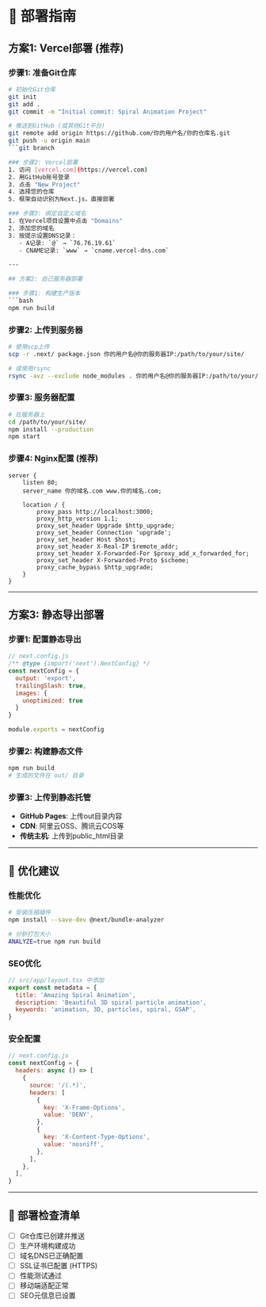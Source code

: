 # 🚀 部署指南

## 方案1: Vercel部署 (推荐)

### 步骤1: 准备Git仓库
```bash
# 初始化Git仓库
git init
git add .
git commit -m "Initial commit: Spiral Animation Project"

# 推送到GitHub (或其他Git平台)
git remote add origin https://github.com/你的用户名/你的仓库名.git
git push -u origin main
```git branch

### 步骤2: Vercel部署
1. 访问 [vercel.com](https://vercel.com)
2. 用GitHub账号登录
3. 点击 "New Project"
4. 选择您的仓库
5. 框架自动识别为Next.js，直接部署

### 步骤3: 绑定自定义域名
1. 在Vercel项目设置中点击 "Domains"
2. 添加您的域名
3. 按提示设置DNS记录：
   - A记录: `@` → `76.76.19.61`
   - CNAME记录: `www` → `cname.vercel-dns.com`

---

## 方案2: 自己服务器部署

### 步骤1: 构建生产版本
```bash
npm run build
```

### 步骤2: 上传到服务器
```bash
# 使用scp上传
scp -r .next/ package.json 你的用户名@你的服务器IP:/path/to/your/site/

# 或使用rsync
rsync -avz --exclude node_modules . 你的用户名@你的服务器IP:/path/to/your/site/
```

### 步骤3: 服务器配置
```bash
# 在服务器上
cd /path/to/your/site/
npm install --production
npm start
```

### 步骤4: Nginx配置 (推荐)
```nginx
server {
    listen 80;
    server_name 你的域名.com www.你的域名.com;
    
    location / {
        proxy_pass http://localhost:3000;
        proxy_http_version 1.1;
        proxy_set_header Upgrade $http_upgrade;
        proxy_set_header Connection 'upgrade';
        proxy_set_header Host $host;
        proxy_set_header X-Real-IP $remote_addr;
        proxy_set_header X-Forwarded-For $proxy_add_x_forwarded_for;
        proxy_set_header X-Forwarded-Proto $scheme;
        proxy_cache_bypass $http_upgrade;
    }
}
```

---

## 方案3: 静态导出部署

### 步骤1: 配置静态导出
```javascript
// next.config.js
/** @type {import('next').NextConfig} */
const nextConfig = {
  output: 'export',
  trailingSlash: true,
  images: {
    unoptimized: true
  }
}

module.exports = nextConfig
```

### 步骤2: 构建静态文件
```bash
npm run build
# 生成的文件在 out/ 目录
```

### 步骤3: 上传到静态托管
- **GitHub Pages**: 上传out目录内容
- **CDN**: 阿里云OSS、腾讯云COS等
- **传统主机**: 上传到public_html目录

---

## 🔧 优化建议

### 性能优化
```bash
# 安装压缩插件
npm install --save-dev @next/bundle-analyzer

# 分析打包大小
ANALYZE=true npm run build
```

### SEO优化
```javascript
// src/app/layout.tsx 中添加
export const metadata = {
  title: 'Amazing Spiral Animation',
  description: 'Beautiful 3D spiral particle animation',
  keywords: 'animation, 3D, particles, spiral, GSAP',
}
```

### 安全配置
```javascript
// next.config.js
const nextConfig = {
  headers: async () => [
    {
      source: '/(.*)',
      headers: [
        {
          key: 'X-Frame-Options',
          value: 'DENY',
        },
        {
          key: 'X-Content-Type-Options',
          value: 'nosniff',
        },
      ],
    },
  ],
}
```

---

## 📝 部署检查清单

- [ ] Git仓库已创建并推送
- [ ] 生产环境构建成功
- [ ] 域名DNS已正确配置
- [ ] SSL证书已配置 (HTTPS)
- [ ] 性能测试通过
- [ ] 移动端适配正常
- [ ] SEO元信息已设置 